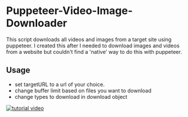 # Puppeteer-Video-Image-Downloader

This script downloads all videos and images from a target site using puppeteer. I created this after I needed to download images and videos from a website but couldn't find a 'native' way to do this with puppeteer.

## Usage

- set targetURL to a url of your choice.
- change buffer limit based on files you want to download
- change types to download in download object

[![tutorial video](https://img.youtube.com/vi/PFIbRYdgfVo/0.jpg)](https://www.youtube.com/watch?v=PFIbRYdgfVo)